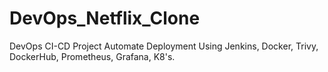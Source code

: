 # DevOps_Netflix_Clone
DevOps CI-CD Project Automate Deployment Using Jenkins, Docker, Trivy, DockerHub, Prometheus, Grafana, K8's.
